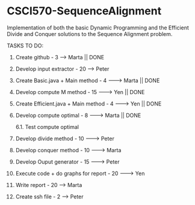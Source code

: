 # CSCI570-SequenceAlignment
Implementation of both the basic Dynamic Programming and the Efficient Divide and Conquer solutions to the Sequence Alignment problem.



TASKS TO DO:
1. Create github - 3 --> Marta                        || DONE
2. Develop input extractor - 20 --> Peter
3. Create Basic.java + Main method - 4 ---> Marta     || DONE
4. Develop compute M method - 15 ---> Yen || DONE
5. Create Efficient.java + Main method - 4 ---> Yen || DONE
6. Develop compute optimal - 8 ---> Marta     || DONE

    6.1. Test compute optimal 
7. Develop divide method - 10 ---> Peter 
8. Develop conquer method - 10 ---> Marta
9. Develop Ouput generator - 15 ---> Peter
10. Execute code + do graphs for report - 20 ---> Yen
11. Write report - 20 --> Marta
12. Create ssh file - 2 --> Peter
